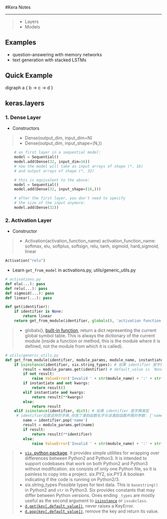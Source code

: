 #Kera Notes

----------
> * Layers
> * Models

## Examples
* question-answering with memory networks
* text generation with stacked LSTMs

## Quick Example
<dot>
digraph a {
    b -> c -> d
}
</dot>

## keras.layers
### 1. Dense Layer
* Constructors
> * Dense(output_dim, input_dim=N)
> * Dense(output_dim, input_shape=(N,))
```python
    # as first layer in a sequential model:
    model = Sequential()
    model.add(Dense(32, input_dim=16))
    # now the model will take as input arrays of shape (*, 16)
    # and output arrays of shape (*, 32)

    # this is equivalent to the above:
    model = Sequential()
    model.add(Dense(32, input_shape=(16,)))

    # after the first layer, you don't need to specify
    # the size of the input anymore:
    model.add(Dense(32))
```

### 2. Activation Layer
* Constructor
> * Activation(activation_function_name)
     activation_function_name: softmax, elu, softplus, softsign, relu, tanh, sigmoid, hard_sigmoid, linear
```python
Activation("relu")
```
- Learn `get_from_model` in activations.py, utils/generic_utils.py
```python
# activations.py
def elu(...): pass
def relu(...): pass
def sigmoid(...): pass
def linear(...): pass

def get(identifier):
    if identifier is None:
        return linear
    return get_from_module(identifier, globals(), 'activation function')
```
> - globals(), [built-in function][1], return a dict representing the current global symbol table. 
This is always the dictionary of the current module (inside a function or method, this is the module where it is defined, not the module from which it is called).
``` python
# utils/generic_utils.py
def get_from_module(identifier, module_params, module_name, instantiate=False, kwargs=None):
    if isinstance(identifier, six.string_types): # 如果 identifier 是字符串类型
        result = module_params.get(identifier) # default_value is `None`
        if not result:
            raise ValueError('Invalid ' + str(module_name) + ':' + str(identifier))
        if instantiate and not kwargs:
            return result()
        elif instantiate and kwargs:
            return result(**kwargs)
        else:
            return result
    elif isinstance(identifier, dict): # 如果 identifier 是字典类型
     # identifier应是这样的字典,存放了激励函数名字与该激励函数所需的参数: {'name':activation_function_name, arg1:value1, ...} 
        name = identifier.pop('name')
        result = module_params.get(name)
        if result:
            return result(**identifier)
        else:
            raise ValueError('Invalid ' + str(module_name) + ':' + str(identifier))
```
 > - [`six`, python package][2]. It provides simple utilities for wrapping over differences between Python2 and Python3. It is intended to support codebases that work on both Python2 and Python3 without modification.  six consists of only one Python file, so it is painless to copy into a project.
 six.PY2, six.PY3
A boolean indicating if the code is running on Python2/3.
> - six.string_types
Possible types for text data. This is `basestring()` in Python2 and `str` in Python3. 
 Six provides constants that may differ between Python versions. Ones ending `_types` are mostly useful as the second argument to [`isinstance`][3] or `issubclass`.
> - [`d.get(key[,default_value])`][4], never raises a KeyError.
>- [`d.pop(key[,default_value])`][5], remove the key and return its value.

>>> 


[1]: https://docs.python.org/3/library/functions.html
[2]: http://pythonhosted.org/six/
[3]: https://docs.python.org/3/library/functions.html#isinstance
[4]: https://docs.python.org/3/library/stdtypes.html?highlight=dictionary#dict.get
[5]: https://docs.python.org/3/library/stdtypes.html?highlight=dictionary#dict.pop
